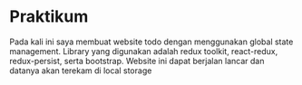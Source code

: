 # Praktikum

Pada kali ini saya membuat website todo dengan menggunakan global state management. Library yang digunakan adalah redux toolkit, react-redux, redux-persist, serta bootstrap. Website ini dapat berjalan lancar dan datanya akan terekam di local storage
